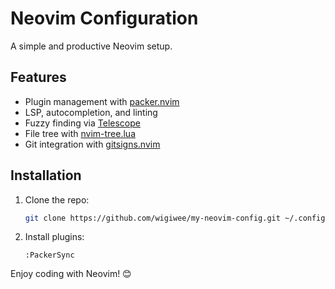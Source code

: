 # Neovim Configuration

A simple and productive Neovim setup.

## Features
- Plugin management with [packer.nvim](https://github.com/wbthomason/packer.nvim)
- LSP, autocompletion, and linting
- Fuzzy finding via [Telescope](https://github.com/nvim-telescope/telescope.nvim)
- File tree with [nvim-tree.lua](https://github.com/nvim-tree/nvim-tree.lua)
- Git integration with [gitsigns.nvim](https://github.com/lewis6991/gitsigns.nvim)

## Installation
1. Clone the repo:
   ```bash
   git clone https://github.com/wigiwee/my-neovim-config.git ~/.config/nvim
   ```
2. Install plugins:
   ```vim
   :PackerSync
   ```
   
Enjoy coding with Neovim! 😊

